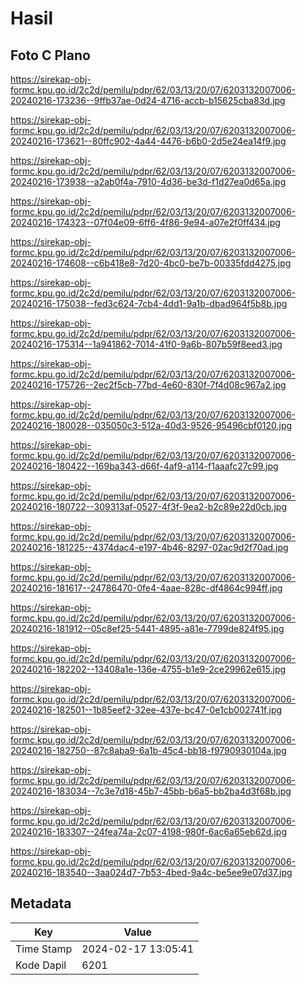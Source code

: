 # Hasil

## Foto C Plano

https://sirekap-obj-formc.kpu.go.id/2c2d/pemilu/pdpr/62/03/13/20/07/6203132007006-20240216-173236--9ffb37ae-0d24-4716-accb-b15625cba83d.jpg

https://sirekap-obj-formc.kpu.go.id/2c2d/pemilu/pdpr/62/03/13/20/07/6203132007006-20240216-173621--80ffc902-4a44-4476-b6b0-2d5e24ea14f9.jpg

https://sirekap-obj-formc.kpu.go.id/2c2d/pemilu/pdpr/62/03/13/20/07/6203132007006-20240216-173938--a2ab0f4a-7910-4d36-be3d-f1d27ea0d65a.jpg

https://sirekap-obj-formc.kpu.go.id/2c2d/pemilu/pdpr/62/03/13/20/07/6203132007006-20240216-174323--07f04e09-6ff6-4f86-9e94-a07e2f0ff434.jpg

https://sirekap-obj-formc.kpu.go.id/2c2d/pemilu/pdpr/62/03/13/20/07/6203132007006-20240216-174608--c6b418e8-7d20-4bc0-be7b-00335fdd4275.jpg

https://sirekap-obj-formc.kpu.go.id/2c2d/pemilu/pdpr/62/03/13/20/07/6203132007006-20240216-175038--fed3c624-7cb4-4dd1-9a1b-dbad964f5b8b.jpg

https://sirekap-obj-formc.kpu.go.id/2c2d/pemilu/pdpr/62/03/13/20/07/6203132007006-20240216-175314--1a941862-7014-41f0-9a6b-807b59f8eed3.jpg

https://sirekap-obj-formc.kpu.go.id/2c2d/pemilu/pdpr/62/03/13/20/07/6203132007006-20240216-175726--2ec2f5cb-77bd-4e60-830f-7f4d08c967a2.jpg

https://sirekap-obj-formc.kpu.go.id/2c2d/pemilu/pdpr/62/03/13/20/07/6203132007006-20240216-180028--035050c3-512a-40d3-9526-95496cbf0120.jpg

https://sirekap-obj-formc.kpu.go.id/2c2d/pemilu/pdpr/62/03/13/20/07/6203132007006-20240216-180422--169ba343-d66f-4af9-a114-f1aaafc27c99.jpg

https://sirekap-obj-formc.kpu.go.id/2c2d/pemilu/pdpr/62/03/13/20/07/6203132007006-20240216-180722--309313af-0527-4f3f-9ea2-b2c89e22d0cb.jpg

https://sirekap-obj-formc.kpu.go.id/2c2d/pemilu/pdpr/62/03/13/20/07/6203132007006-20240216-181225--4374dac4-e197-4b46-8297-02ac9d2f70ad.jpg

https://sirekap-obj-formc.kpu.go.id/2c2d/pemilu/pdpr/62/03/13/20/07/6203132007006-20240216-181617--24786470-0fe4-4aae-828c-df4864c994ff.jpg

https://sirekap-obj-formc.kpu.go.id/2c2d/pemilu/pdpr/62/03/13/20/07/6203132007006-20240216-181912--05c8ef25-5441-4895-a81e-7799de824f95.jpg

https://sirekap-obj-formc.kpu.go.id/2c2d/pemilu/pdpr/62/03/13/20/07/6203132007006-20240216-182202--13408a1e-136e-4755-b1e9-2ce29962e615.jpg

https://sirekap-obj-formc.kpu.go.id/2c2d/pemilu/pdpr/62/03/13/20/07/6203132007006-20240216-182501--1b85eef2-32ee-437e-bc47-0e1cb002741f.jpg

https://sirekap-obj-formc.kpu.go.id/2c2d/pemilu/pdpr/62/03/13/20/07/6203132007006-20240216-182750--87c8aba9-6a1b-45c4-bb18-f9790930104a.jpg

https://sirekap-obj-formc.kpu.go.id/2c2d/pemilu/pdpr/62/03/13/20/07/6203132007006-20240216-183034--7c3e7d18-45b7-45bb-b6a5-bb2ba4d3f68b.jpg

https://sirekap-obj-formc.kpu.go.id/2c2d/pemilu/pdpr/62/03/13/20/07/6203132007006-20240216-183307--24fea74a-2c07-4198-980f-6ac6a65eb62d.jpg

https://sirekap-obj-formc.kpu.go.id/2c2d/pemilu/pdpr/62/03/13/20/07/6203132007006-20240216-183540--3aa024d7-7b53-4bed-9a4c-be5ee9e07d37.jpg


## Metadata

| Key        | Value               |
| ---------- | ------------------- |
| Time Stamp | 2024-02-17 13:05:41 |
| Kode Dapil | 6201                |



